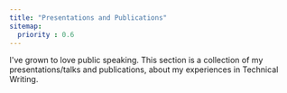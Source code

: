 ```yaml
---
title: "Presentations and Publications"
sitemap:
  priority : 0.6
---
```

I've grown to love public speaking. This section is a collection of my presentations/talks and publications, about my experiences in Technical Writing.
